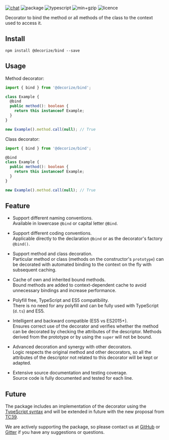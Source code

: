 [![chat](https://badgen.net/badge/icon/chat?icon=gitter&label)](https://gitter.im/decorize/community)
![package](https://badgen.net/david/dep/Yokize/decorize/package/bind?icon=libraries&label)
![typescript](https://badgen.net/badge/icon/3.9.2?icon=typescript&label)
![min+gzip](https://badgen.net/bundlephobia/minzip/@decorize/bind?label=min%2Bgzip)
![licence](https://badgen.net/github/license/Yokize/decorize?label)

Decorator to bind the method or all methods of the class to the context used to access it.

## Install

```shell script
npm install @decorize/bind --save
```

## Usage

Method decorator:

```typescript
import { bind } from '@decorize/bind';

class Example {
  @bind
  public method(): boolean {
    return this instanceof Example;
  }
}

new Example().method.call(null); // True
```

Class decorator:

```typescript
import { bind } from '@decorize/bind';

@bind
class Example {
  public method(): boolean {
    return this instanceof Example;
  }
}

new Example().method.call(null); // True
```

## Feature

- Support different naming conventions.\
  Available in lowercase `@bind` or capital letter `@Bind`.

- Support different coding conventions.\
  Applicable directly to the declaration `@bind` or as the decorator's factory `@bind()`.

- Support method and class decoration.\
  Particular method or class (methods on the constructor's `prototype`) can be decorated with automated binding to the context on the fly with subsequent caching.

- Cache of own and inherited bound methods.\
  Bound methods are added to context-dependent cache to avoid unnecessary bindings and increase performance.

- Polyfill free, TypeScript and ES5 compatibility.\
  There is no need for any polyfill and can be fully used with TypeScript (`d.ts`) and ES5.

- Intelligent and backward compatible (ES5 vs ES2015+).\
  Ensures correct use of the decorator and verifies whether the method can be decorated by checking the attributes of the descriptor. Methods derived from the prototype or by using the `super` will not be bound.

- Advanced decoration and synergy with other decorators.\
  Logic respects the original method and other decorators, so all the attributes of the descriptor not related to this decorator will be kept or adapted.

- Extensive source documentation and testing coverage.\
  Source code is fully documented and tested for each line.

## Future

The package includes an implementation of the decorator using the [TypeScript syntax](https://www.typescriptlang.org/docs/handbook/decorators.html) and will be extended in future with the new proposal from [TC39](https://github.com/tc39/proposal-decorators).

We are actively supporting the package, so please contact us at [GitHub](https://github.com/Yokize/decorize) or [Gitter](https://gitter.im/decorize/community) if you have any suggestions or questions.
